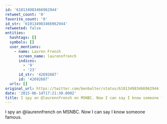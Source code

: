 ```yaml
---
id: '610134983466962944'
retweet_count: '0'
favorite_count: '0'
id_str: '610134983466962944'
retweeted: false
entities:
  hashtags: []
  symbols: []
  user_mentions:
    - name: Lauren French
      screen_name: laurennfrench
      indices:
        - '9'
        - '23'
      id_str: '42692687'
      id: '42692687'
  urls: []
original_url: https://twitter.com/benbalter/status/610134983466962944
date: '2015-06-14T17:21:30.000Z'
title: I spy an @laurennfrench on MSNBC. Now I can say I know someone famous.
---
```


I spy an @laurennfrench on MSNBC. Now I can say I know someone famous.